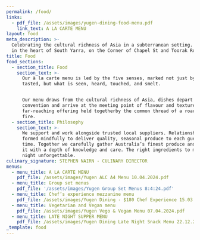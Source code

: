 ```yaml
---
permalink: /food/
links:
  - pdf_file: /assets/images/yugen-dining-food-menu.pdf
    link_text: A LA CARTE MENU
layout: food
meta_description: >-
  Celebrating the cultural richness of Asia in a subterranean setting. Located
  in the heart of South Yarra, on the Corner of Chapel St and Toorak Road.
title: Food
food_sections:
  - section_title: Food
    section_text: >-
      Our à la carte menu is led by the five senses, marked not just by what is
      tasted, but what is seen, heard, touched, and smelt.


      Our menu draws from the cultural richness of Asia, dishes depart from
      convention and arrive at the meeting point of flavour and texture. A
      far-reaching offering held togetherby the common thread of a roaring open
      fire.
  - section_title: Philosophy
    section_text: >-
      We support and work alongside trusted local suppliers. Relationships
      formed mindfully to deliver quality, seasonal produce to each guest, every
      time. Together we carefully gather Australia’s finest produce and prepare
      it with a depth of knowledge and care. The right ingredients to make a
      night unforgettable.
culinary_signature: STEPHEN NAIRN - CULINARY DIRECTOR
menus:
  - menu_title: A LA CARTE MENU
    pdf_file: /assets/images/Yugen ALC A4 Menu 10.04.2024.pdf
  - menu_title: Group set menus
    pdf_file: '/assets/images/Yugen Group Set Menus 8:4:24.pdf'
  - menu_title: Chef’s experience mezzanine menu
    pdf_file: /assets/images/Yugen Dining - $180 Chef Experience 15.03.2024.pdf
  - menu_title: Vegetarian and Vegan menu
    pdf_file: /assets/images/Yugen Vego & Vegan Menu 07.04.2024.pdf
  - menu_title: LATE NIGHT SUPPER MENU
    pdf_file: /assets/images/Yugen Dining Late Night Snack Menu 22.12.23.pdf
_template: food
---
```



